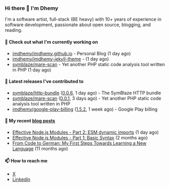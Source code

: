 ### Hi there 👋 I'm Dhemy

I'm a software artist, full-stack (BE heavy) with 10+ years of experience in software development,
passionate about open source, blogging, and reading.

#### 👷 Check out what I'm currently working on

- [imdhemy/imdhemy.github.io](https://github.com/imdhemy/imdhemy.github.io) - Personal Blog (1 day ago)
- [imdhemy/imdhemy-jekyll-theme](https://github.com/imdhemy/imdhemy-jekyll-theme) -  (1 day ago)
- [symblaze/mare-scan](https://github.com/symblaze/mare-scan) - Yet another PHP static code analysis tool written in PHP (1 day ago)

#### 🔭 Latest releases I've contributed to

- [symblaze/http-bundle](https://github.com/symblaze/http-bundle) ([0.0.6](https://github.com/symblaze/http-bundle/releases/tag/0.0.6), 1 day ago) - The SymBlaze HTTP bundle
- [symblaze/mare-scan](https://github.com/symblaze/mare-scan) ([0.0.1](https://github.com/symblaze/mare-scan/releases/tag/0.0.1), 3 days ago) - Yet another PHP static code analysis tool written in PHP
- [imdhemy/google-play-billing](https://github.com/imdhemy/google-play-billing) ([1.5.2](https://github.com/imdhemy/google-play-billing/releases/tag/1.5.2), 1 week ago) - Google Play billing

#### 📜 My recent [blog posts](https://imdhemy.com/)

- [Effective Node.js Modules - Part 2: ESM dynamic imports](https://imdhemy.com/blog/nodejs/esm-dynamic-imports.html) (1 day ago)
- [Effective Node.js Modules - Part 1: Basic Syntax](https://imdhemy.com/blog/nodejs/effective-nodejs-modules-part-1.html) (2 months ago)
- [From Code to German: My First Steps Towards Learning a New Language](https://imdhemy.com/blog/germany/from-code-to-german.html) (11 months ago)

#### 📫 How to reach me

- [X](https://twitter.com/imdhemy)
- [Linkedin](https://linkedin.com/in/imdhemy)
